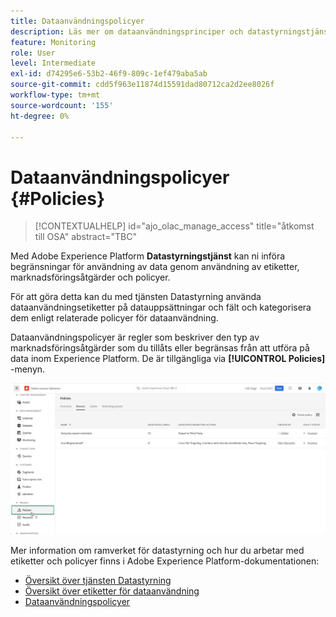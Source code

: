 ```yaml
---
title: Dataanvändningspolicyer
description: Läs mer om dataanvändningsprinciper och datastyrningstjänsten.
feature: Monitoring
role: User
level: Intermediate
exl-id: d74295e6-53b2-46f9-809c-1ef479aba5ab
source-git-commit: cdd5f963e11874d15591dad80712ca2d2ee8026f
workflow-type: tm+mt
source-wordcount: '155'
ht-degree: 0%

---
```


# Dataanvändningspolicyer {#Policies}

>[!CONTEXTUALHELP]
>id="ajo_olac_manage_access"
>title="åtkomst till OSA"
>abstract="TBC"


Med Adobe Experience Platform **Datastyrningstjänst** kan ni införa begränsningar för användning av data genom användning av etiketter, marknadsföringsåtgärder och policyer.

För att göra detta kan du med tjänsten Datastyrning använda dataanvändningsetiketter på datauppsättningar och fält och kategorisera dem enligt relaterade policyer för dataanvändning.

Dataanvändningspolicyer är regler som beskriver den typ av marknadsföringsåtgärder som du tillåts eller begränsas från att utföra på data inom Experience Platform. De är tillgängliga via **[!UICONTROL Policies]** -menyn.

![](assets/policies.png)

Mer information om ramverket för datastyrning och hur du arbetar med etiketter och policyer finns i Adobe Experience Platform-dokumentationen:

* [Översikt över tjänsten Datastyrning](https://experienceleague.adobe.com/docs/experience-platform/data-governance/home.html)
* [Översikt över etiketter för dataanvändning](https://experienceleague.adobe.com/docs/experience-platform/data-governance/labels/overview.html?lang=en)
* [Dataanvändningspolicyer](https://experienceleague.adobe.com/docs/experience-platform/data-governance/policies/overview.html)
